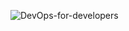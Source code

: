 ![DevOps-for-developers](https://github.com/user-attachments/assets/1a900d53-5d90-4c2e-a85e-6b5b95a783cd)
